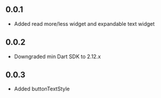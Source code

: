 ## 0.0.1

- Added read more/less widget and expandable text widget

## 0.0.2

- Downgraded min Dart SDK to 2.12.x

## 0.0.3

- Added buttonTextStyle
